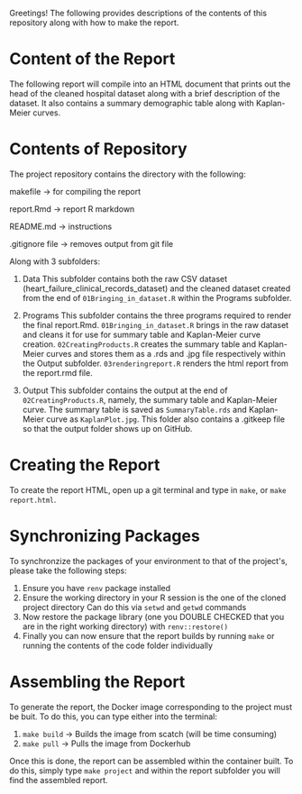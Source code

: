 Greetings! The following provides descriptions of the contents of this repository along with how to make the report.

# Content of the Report

The following report will compile into an HTML document that prints out the head of the cleaned hospital dataset along with a brief description of the dataset. It also contains a summary demographic table along with Kaplan-Meier curves.

# Contents of Repository

The project repository contains the directory with the following:
  
  makefile -> for compiling the report 
  
  report.Rmd -> report R markdown
  
  README.md -> instructions
  
  .gitignore file -> removes output from git file
  
  Along with 3 subfolders:

  1) Data
    This subfolder contains both the raw CSV dataset (heart_failure_clinical_records_dataset) and the cleaned dataset created
    from the end of `01Bringing_in_dataset.R` within the Programs subfolder.
  
  2) Programs
    This subfolder contains the three programs required to render the final report.Rmd. `01Bringing_in_dataset.R` brings in the
    raw dataset and cleans it for use for summary table and Kaplan-Meier curve creation. `02CreatingProducts.R` creates the           summary table and Kaplan-Meier curves and stores them as a .rds and .jpg file respectively within the Output subfolder.           `03renderingreport.R` renders the html report from the report.rmd file.
  
  3) Output
    This subfolder contains the output at the end of `02CreatingProducts.R`, namely, the summary table and Kaplan-Meier curve. The     summary table is saved as `SummaryTable.rds` and Kaplan-Meier curve as `KaplanPlot.jpg`. This folder also contains a .gitkeep     file so that the output folder shows up on GitHub. 
    
# Creating the Report
To create the report HTML, open up a git terminal and type in `make`, or `make report.html`. 
    
# Synchronizing Packages

To synchronzize the packages of your environment to that of the project's, please take the following steps:

  1) Ensure you have `renv` package installed
  2) Ensure the working directory in your R session is the one of the cloned project directory
      Can do this via `setwd` and `getwd` commands
  3) Now restore the package library (one you DOUBLE CHECKED that you are in the right working directory) with `renv::restore()`
  4) Finally you can now ensure that the report builds by running `make` or running the contents of the code folder individually
  
# Assembling the Report

To generate the report, the Docker image corresponding to the project must be buit. To do this, you can type either into the terminal:
  1) `make build` -> Builds the image from scatch (will be time      consuming)
  2) `make pull` -> Pulls the image from Dockerhub
  
Once this is done, the report can be assembled within the container built. To do this, simply type `make project` and within the report subfolder you will find the assembled report.